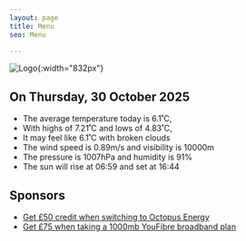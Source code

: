 ```yaml
---
layout: page
title: Menu
seo: Menu

---
```


![Logo](/images/logo.jpg){:width="832px"}

<!-- weather_marker starts -->
## On Thursday, 30 October 2025

- The average temperature today is 6.1˚C,
- With highs of 7.21˚C and lows of 4.83˚C,
- It may feel like 6.1˚C with broken clouds
- The wind speed is 0.89m/s and visibility is 10000m
- The pressure is 1007hPa and humidity is 91%
- The sun will rise at 06:59 and set at 16:44

<!-- weather_marker ends -->

## Sponsors

- [Get £50 credit when switching to Octopus Energy](https://bit.ly/3oD1nnS)
- [Get £75 when taking a 1000mb YouFibre broadband plan](https://aklam.io/91zWhU?)
